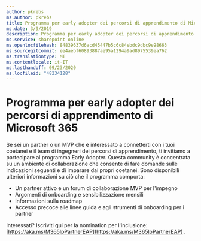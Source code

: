 ```yaml
---
author: pkrebs
ms.author: pkrebs
title: Programma per early adopter dei percorsi di apprendimento di Microsoft 365
ms.date: 3/9/2019
description: Programma per early adopter dei percorsi di apprendimento di Microsoft 365
ms.service: sharepoint online
ms.openlocfilehash: 84839637d6acd45447b5c6c84ebdc9dbc9e98663
ms.sourcegitcommit: ee4aebf60893887ae95a1294a9ad8975539ea762
ms.translationtype: MT
ms.contentlocale: it-IT
ms.lasthandoff: 09/23/2020
ms.locfileid: "48234128"
---
```

# <a name="microsoft-365-learning-pathways-early-adopter-program"></a>Programma per early adopter dei percorsi di apprendimento di Microsoft 365

Se sei un partner o un MVP che è interessato a connetterti con i tuoi coetanei e il team di ingegneri dei percorsi di apprendimento, ti invitiamo a partecipare al programma Early Adopter. Questa community è concentrata su un ambiente di collaborazione che consente di fare domande sulle indicazioni seguenti e di imparare dai propri coetanei. Sono disponibili ulteriori informazioni su ciò che il programma comporta:  
- Un partner attivo e un forum di collaborazione MVP per l'impegno 
- Argomenti di onboarding e sensibilizzazione mensili 
- Informazioni sulla roadmap 
- Accesso precoce alle linee guida e agli strumenti di onboarding per i partner 

Interessati? Iscriviti qui per la nomination per l'inclusione: [https://aka.ms/M365lpPartnerEAP](https://aka.ms/M365lpPartnerEAP) .   

